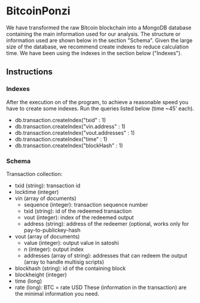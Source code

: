 # BitcoinPonzi

We have transformed the raw Bitcoin blockchain into a MongoDB database containing the main information used for our analysis.
The structure or information used are shown below in the section "Schema". 
Given the large size of the database, we recommend create indexes to reduce calculation time. We have been using the indexes in the section below ("Indexes").

## Instructions
### Indexes
After the execution on of the program, to achieve a reasonable speed you have to create some indexes.
Run the queries listed below (time ~45' each).

* db.transaction.createIndex("txid" : 1)
* db.transaction.createIndex("vin.address" : 1)
* db.transaction.createIndex("vout.addresses" : 1)
* db.transaction.createIndex("time" : 1)
* db.transaction.createIndex("blockHash" : 1)

### Schema
Transaction collection:
* txid (string): transaction id
* locktime (integer)
* vin (array of documents)
  - sequence (integer): transaction sequence number
  - txid (string): id of the redeemed transaction
  - vout (integer): index of the redeemed output
  - address (string): address of the redeemer (optional, works only for pay-to-publickey-hash
* vout (array of documents)
  - value (integer): output value in satoshi
  - n (integer): output index
  - addresses (array of string): addresses that can redeem the output (array to handle multisig scripts)
* blockhash (string): id of the containing block 
* blockheight (integer)
* time (long)
* rate (long): BTC = rate USD
These (information in the transaction) are the minimal information you need.
